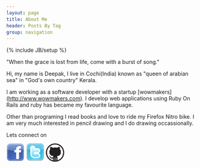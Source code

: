 ```yaml
---
layout: page
title: About Me
header: Posts By Tag
group: navigation
---
```

{% include JB/setup %}

"When the grace is lost from life, come with a burst of song."

Hi, my name is Deepak, I live in Cochi(India) known as "queen of arabian sea" in "God's own country" Kerala.

I am working as a software developer with a startup [wowmakers] (http://www.wowmakers.com). I develop web applications using Ruby On Rails and ruby has became my favourite language.

Other than programing I read books and love to ride my Firefox Nitro bike. I am very much interested in pencil drawing and I do drawing occassionally.

Lets connect on

[![Facebook](assets/images/facebook-icon.jpg)](https://facebook.com/deepakkumarnd)
[![Twitter](assets/images/twitter-icon.png)](https://twitter.com/42races)
[![Github](assets/images/github-icon.jpg)](https://github.com/42races)
